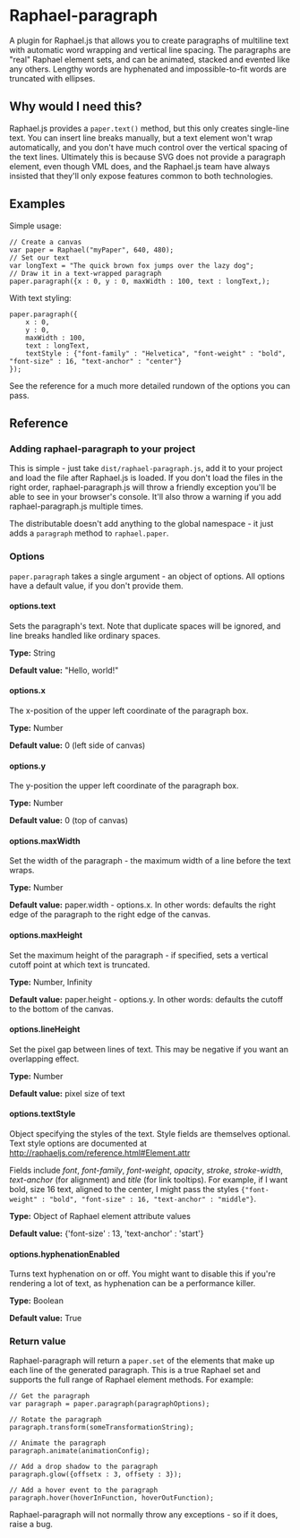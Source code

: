 # Raphael-paragraph

A plugin for Raphael.js that allows you to create paragraphs of multiline text with automatic word wrapping and vertical line spacing. The paragraphs are "real" Raphael element sets, and can be animated, stacked and evented like any others. Lengthy words are hyphenated and impossible-to-fit words are truncated with ellipses.


## Why would I need this?

Raphael.js provides a `paper.text()` method, but this only creates single-line text. You can insert line breaks manually, but a text element won't wrap automatically, and you don't have much control over the vertical spacing of the text lines. Ultimately this is because SVG does not provide a paragraph element, even though VML does, and the Raphael.js team have always insisted that they'll only expose features common to both technologies.

## Examples

Simple usage:

```
// Create a canvas
var paper = Raphael("myPaper", 640, 480);
// Set our text
var longText = "The quick brown fox jumps over the lazy dog";
// Draw it in a text-wrapped paragraph
paper.paragraph({x : 0, y : 0, maxWidth : 100, text : longText,);
```

With text styling:

```
paper.paragraph({
	x : 0,
	y : 0, 
	maxWidth : 100, 
	text : longText, 
	textStyle : {"font-family" : "Helvetica", "font-weight" : "bold", "font-size" : 16, "text-anchor" : "center"} 
});
```

See the reference for a much more detailed rundown of the options you can pass.


## Reference


### Adding raphael-paragraph to your project

This is simple - just take `dist/raphael-paragraph.js`, add it to your project and load the file after Raphael.js is loaded. If you don't load the files in the right order, raphael-paragraph.js will throw a friendly exception you'll be able to see in your browser's console. It'll also throw a warning if you add raphael-paragraph.js multiple times.

The distributable doesn't add anything to the global namespace - it just adds a `paragraph` method to `raphael.paper`.


### Options

`paper.paragraph` takes a single argument - an object of options. All options have a default value, if you don't provide them.


#### options.text

Sets the paragraph's text. Note that duplicate spaces will be ignored, and line breaks handled like ordinary spaces.

**Type:** String

**Default value:** "Hello, world!"


#### options.x

The x-position of the upper left coordinate of the paragraph box.

**Type:** Number

**Default value:** 0 (left side of canvas)


#### options.y

The y-position the upper left coordinate of the paragraph box.

**Type:** Number

**Default value:** 0 (top of canvas)


#### options.maxWidth

Set the width of the paragraph - the maximum width of a line before the text wraps.

**Type:** Number

**Default value:** paper.width - options.x. In other words: defaults the right edge of the paragraph to the right edge of the canvas.


#### options.maxHeight

Set the maximum height of the paragraph - if specified, sets a vertical cutoff point at which text is truncated.

**Type:** Number, Infinity

**Default value:** paper.height - options.y. In other words: defaults the cutoff to the bottom of the canvas.


#### options.lineHeight

Set the pixel gap between lines of text. This may be negative if you want an overlapping effect.

**Type:** Number

**Default value:** pixel size of text


#### options.textStyle

Object specifying the styles of the text. Style fields are themselves optional. Text style options are documented at http://raphaeljs.com/reference.html#Element.attr

Fields include _font_, _font-family_, _font-weight_, _opacity_, _stroke_, _stroke-width_, _text-anchor_ (for alignment) and _title_ (for link tooltips). For example, if I want bold, size 16 text, aligned to the center, I might pass the styles `{"font-weight" : "bold", "font-size" : 16, "text-anchor" : "middle"}`.

**Type:** Object of Raphael element attribute values

**Default value:** {'font-size' : 13, 'text-anchor' : 'start'}


#### options.hyphenationEnabled

Turns text hyphenation on or off. You might want to disable this if you're rendering a lot of text, as hyphenation can be a performance killer.

**Type:** Boolean

**Default value:** True


### Return value

Raphael-paragraph will return a `paper.set` of the elements that make up each line of the generated paragraph. This is a true Raphael set and supports the full range of Raphael element methods. For example:

```
// Get the paragraph
var paragraph = paper.paragraph(paragraphOptions);

// Rotate the paragraph
paragraph.transform(someTransformationString);

// Animate the paragraph
paragraph.animate(animationConfig);

// Add a drop shadow to the paragraph
paragraph.glow({offsetx : 3, offsety : 3});

// Add a hover event to the paragraph
paragraph.hover(hoverInFunction, hoverOutFunction);
```

Raphael-paragraph will not normally throw any exceptions - so if it does, raise a bug.